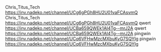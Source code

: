 Chris_Titus_Tech	https://inv.nadeko.net/channel/UCg6gPGh8HU2U01vaFCAsvmQ Chris_Titus_Tech	https://inv.nadeko.net/channel/UCg6gPGh8HU2U01vaFCAsvmQ qwert	https://inv.nadeko.net/channel/UCBa659QWEk1AI4Tg--mrJ2A qwert	https://inv.nadeko.net/channel/UCBa659QWEk1AI4Tg--mrJ2A pingwin	https://inv.nadeko.net/channel/UCq6VFHwMzcMXbuKyG7SQYIg pingwin	https://inv.nadeko.net/channel/UCq6VFHwMzcMXbuKyG7SQYIg 